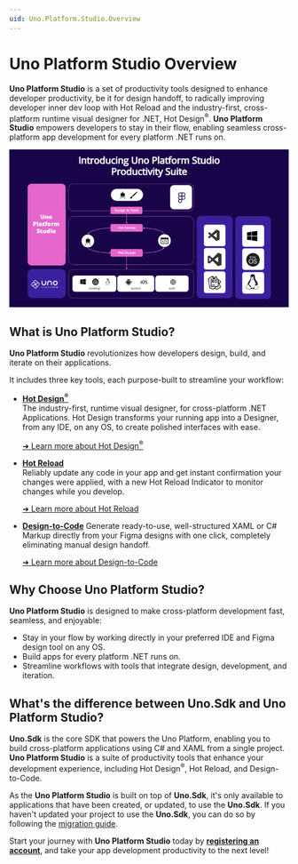 ```yaml
---
uid: Uno.Platform.Studio.Overview
---
```


# Uno Platform Studio Overview

**Uno Platform Studio** is a set of productivity tools designed to enhance developer productivity, be it for design handoff, to radically improving developer inner dev loop with Hot Reload and the industry-first, cross-platform runtime visual designer for .NET, Hot Design<sup>®</sup>. **Uno Platform Studio** empowers developers to stay in their flow, enabling seamless cross-platform app development for every platform .NET runs on.

![Introducing Uno Platform Studio](assets/introducing-uno-platform-studio.png)

## What is Uno Platform Studio?

**Uno Platform Studio** revolutionizes how developers design, build, and iterate on their applications.

It includes three key tools, each purpose-built to streamline your workflow:

- **[Hot Design<sup>®</sup>](xref:Uno.HotDesign.Overview)**  
  The industry-first, runtime visual designer, for cross-platform .NET Applications. Hot Design transforms your running app into a Designer, from any IDE, on any OS, to create polished interfaces with ease.

  [➜ Learn more about Hot Design<sup>®</sup>](xref:Uno.HotDesign.GetStarted.Guide)

- **[Hot Reload](xref:Uno.Features.HotReload)**  
  Reliably update any code in your app and get instant confirmation your changes were applied, with a new Hot Reload Indicator to monitor changes while you develop.

  [➜ Learn more about Hot Reload](xref:Uno.HotReload.GetStarted.Guide)

- **[Design-to-Code](xref:Uno.Figma.GetStarted)**
  Generate ready-to-use, well-structured XAML or C# Markup directly from your Figma designs with one click, completely eliminating manual design handoff.

  [➜ Learn more about Design-to-Code](xref:Uno.Figma.GetStarted)

## Why Choose Uno Platform Studio?

**Uno Platform Studio** is designed to make cross-platform development fast, seamless, and enjoyable:

- Stay in your flow by working directly in your preferred IDE and Figma design tool on any OS.
- Build apps for every platform .NET runs on.
- Streamline workflows with tools that integrate design, development, and iteration.

## What's the difference between Uno.Sdk and Uno Platform Studio?

**Uno.Sdk** is the core SDK that powers the Uno Platform, enabling you to build cross-platform applications using C# and XAML from a single project. **Uno Platform Studio** is a suite of productivity tools that enhance your development experience, including Hot Design<sup>®</sup>, Hot Reload, and Design-to-Code.

As the **Uno Platform Studio** is built on top of **Uno.Sdk**, it's only available to applications that have been created, or updated, to use the **Uno.Sdk**. If you haven't updated your project to use the **Uno.Sdk**, you can do so by following the [migration guide](xref:Uno.Development.MigratingFromPreviousReleases).

Start your journey with **Uno Platform Studio** today by **[registering an account](https://platform.uno/my-account/)**, and take your app development productivity to the next level!

